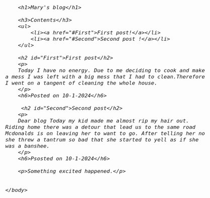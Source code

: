 <!DOCTYPE html>
<html>
<style>
body{
    font-style: italic;
    font-size:large;
    font-weight:normal;
}
    h1{
        color:rgb(245, 17, 86);
        text-align:center;
    }
    h3
    {
        color:rgb(219, 48, 219);
        font-size: 120%;
        
    }
</style>
    <head>
        <meta charset="utf-8">
        <title>Project: Blog</title>
    </head>
    <body>
        
        <h1>Mary's blog</h1>

        <h3>Contents</h3>
        <ul>
            <li><a href="#First">First post!</a></li>
            <li><a href="#Second">Second post !</a></li>
        </ul>
        
        <h2 id="First">First post</h2>
        <p>
        Today I have no energy. Due to me deciding to cook and make a mess I was left with a big mess that I had to clean.Therefore I went on a tangent of cleaning the whole house.
        </p>
        <h6>Posted on 10-1-2024</h6>
        
         <h2 id="Second">Second post</h2>
        <p>
        Dear blog Today my kid made me almost rip my hair out. Riding home there was a detour that lead us to the same road Mcdonalds is on leaving her to want to go. After telling her no she threw a tantrum so bad that she started to yell as if she was a banshee.
        </p>
        <h6>Psosted on 10-1-2024</h6>
        
        <p>Something excited happened.</p>
        
        
    </body>
</html>
